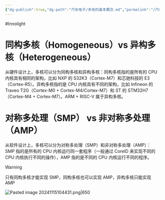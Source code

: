 ```yaml
---
{"dg-publish":true,"dg-path":"汽车电子/多核的基本概念.md","permalink":"/汽车电子/多核的基本概念/","created":"2024-11-15T10:36:48.792+08:00","updated":"2024-11-15T10:45:55.824+08:00"}
---
```


#Innolight

# 同构多核（Homogeneous）vs 异构多核（Heterogeneous）

从硬件设计上，多核可以分为同构多核和异构多核：同构多核指的是所有的 CPU 内核具有相同的架构，比如 NXP 的 S32K3（Cortex-M7）和芯驰科技的 E3（Cortex-R5）。异构多核指的是 CPU 内核具有不同的架构，比如 Infineon 的 Traveo T2G（Cortex-M0 + Cortex-M4/Cortex-M7）和 ST 的 STM32H7（Cortex-M4 + Cortex-M7）。ARM + RISC-V 属于异构多核。

# 对称多处理（SMP） vs 非对称多处理（AMP）

从软件设计上，多核可以分为对称多处理（SMP）和非对称多处理（AMP）：SMP 指的是所有的 CPU 内核运行同一套程序（一般通过 CoreID 来实现不同的 CPU 内核执行不同的操作），AMP 指的是不同的 CPU 内核运行不同的程序。

> [!WARNING]
> 只有同构多核才能实现 SMP，同构多核也可以实现 AMP，异构多核只能实现 AMP

![Pasted image 20241115104431.png|650](/img/user/0.Asset/resource/Pasted%20image%2020241115104431.png)